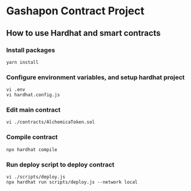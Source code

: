 # Gashapon Contract Project

## How to use Hardhat and smart contracts
### Install packages
```
yarn install
```

### Configure environment variables, and setup hardhat project
```
vi .env
vi hardhat.config.js
```

### Edit main contract
```
vi ./contracts/AlchemicaToken.sol
```

### Compile contract
```
npx hardhat compile
```

### Run deploy script to deploy contract
```
vi ./scripts/deploy.js
npx hardhat run scripts/deploy.js --network local
```

